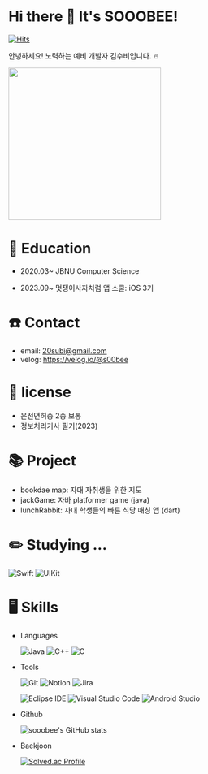 # Hi there 👋 It's SOOOBEE!

[![Hits](https://hits.seeyoufarm.com/api/count/incr/badge.svg?url=https%3A%2F%2Fgithub.com%2Fsooobee&count_bg=%23000000&title_bg=%230054FF&icon=&icon_color=%23FF0E8C&title=hits&edge_flat=false)](https://hits.seeyoufarm.com)

안녕하세요! 노력하는 예비 개발자 김수비입니다. 🔥

<img width="{70%}" src="https://github.com/sooobee/sooobee/assets/126560615/a08c4d3f-e777-4440-b3e3-0d6896be248d" width="300" height="300"/>





# 🏫 Education

- 2020.03~ JBNU Computer Science

- 2023.09~ 멋쟁이사자처럼 앱 스쿨: iOS 3기



# ☎️ Contact

- email: 20subi@gmail.com
- velog: https://velog.io/@s00bee


# 📑 license

- 운전면허증 2종 보통
- 정보처리기사 필기(2023)


# 📚 Project
- bookdae map: 자대 자취생을 위한 지도 
- jackGame: 자바 platformer game (java)
- lunchRabbit: 자대 학생들의 빠른 식당 매칭 앱 (dart)


# ✏️ Studying ...

   ![Swift](https://img.shields.io/badge/Swift-F05138.svg?&style=for-the-badge&logo=Swift&logoColor=white)
   ![UIKit](https://img.shields.io/badge/UiKit-2396F3.svg?&style=for-the-badge&logo=UIKit&logoColor=white)



# 🖥️ Skills

- Languages

  ![Java](https://img.shields.io/badge/Java-007396.svg?&style=for-the-badge&logo=Java&logoColor=white)
  ![C++](https://img.shields.io/badge/C++-00599C.svg?&style=for-the-badge&logo=C++&logoColor=white)
  ![C](https://img.shields.io/badge/C++-A8B9CC.svg?&style=for-the-badge&logo=C&logoColor=white)

- Tools
  
  ![Git](https://img.shields.io/badge/Git-F05032.svg?&style=for-the-badge&logo=Git&logoColor=white)
  ![Notion](https://img.shields.io/badge/Notion-000000.svg?&style=for-the-badge&logo=Notion&logoColor=white)
  ![Jira](https://img.shields.io/badge/Jira-0052CC.svg?&style=for-the-badge&logo=Jira&logoColor=white)

  ![Eclipse IDE](https://img.shields.io/badge/Eclipse%20IDE-2C2255.svg?&style=for-the-badge&logo=Eclipse%20IDE&logoColor=white)
  ![Visual Studio Code](https://img.shields.io/badge/Visual%20Studio%20Code-007ACC.svg?&style=for-the-badge&logo=Visual%20Studio%20Code&logoColor=white)
  ![Android Studio](https://img.shields.io/badge/Android%20Studio-3DDC84.svg?&style=for-the-badge&logo=Android%20Studio&logoColor=white)


- Github
  
  ![sooobee's GitHub stats](https://github-readme-stats.vercel.app/api?username=sooobee&show_icons=true&theme=transparent)


- Baekjoon
  
  [![Solved.ac Profile](http://mazassumnida.wtf/api/v2/generate_badge?boj=s00bee)](https://solved.ac/s00bee/)


  

  

  


